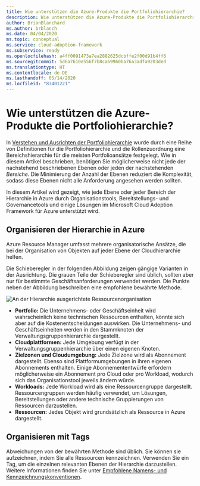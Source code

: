```yaml
---
title: Wie unterstützen die Azure-Produkte die Portfoliohierarchie?
description: Wie unterstützen die Azure-Produkte die Portfoliohierarchie?
author: BrianBlanchard
ms.author: brblanch
ms.date: 04/04/2020
ms.topic: conceptual
ms.service: cloud-adoption-framework
ms.subservice: ready
ms.openlocfilehash: a4ff0091473a7ea2882625dcbffe2f00d91b4ff6
ms.sourcegitcommit: 5d6a7610e556f7b8ca69960ba76a3adfa9203ded
ms.translationtype: HT
ms.contentlocale: de-DE
ms.lasthandoff: 05/14/2020
ms.locfileid: "83401221"
---
```

<!-- markdownlint-disable MD026 -->

# <a name="how-do-azure-products-support-the-portfolio-hierarchy"></a>Wie unterstützen die Azure-Produkte die Portfoliohierarchie?

In [Verstehen und Ausrichten der Portfoliohierarchie](./hosting-hierarchy.md) wurde durch eine Reihe von Definitionen für die Portfoliohierarchie und die Rollenzuordnung eine Bereichshierarchie für die meisten Portfolioansätze festgelegt. Wie in diesem Artikel beschrieben, benötigen Sie möglicherweise nicht jede der nachstehend beschriebenen Ebenen oder jeden der nachstehenden _Bereiche_. Die Minimierung der Anzahl der Ebenen reduziert die Komplexität, sodass diese Ebenen nicht alle Anforderung angesehen werden sollten.

In diesem Artikel wird gezeigt, wie jede Ebene oder jeder Bereich der Hierarchie in Azure durch Organisationstools, Bereitstellungs- und Governancetools und einige Lösungen im Microsoft Cloud Adoption Framework für Azure unterstützt wird.

## <a name="organizing-the-hierarchy-in-azure"></a>Organisieren der Hierarchie in Azure

Azure Resource Manager umfasst mehrere organisatorische Ansätze, die bei der Organisation von Objekten auf jeder Ebene der Cloudhierarchie helfen.

Die Schieberegler in der folgenden Abbildung zeigen gängige Varianten in der Ausrichtung. Die grauen Teile der Schieberegler sind üblich, sollten aber nur für bestimmte Geschäftsanforderungen verwendet werden. Die Punkte neben der Abbildung beschreiben eine empfohlene bewährte Methode.

![An der Hierarchie ausgerichtete Ressourcenorganisation](../../_images/ready/hierarchy-with-organizing-tools.png)

- **Portfolio:** Die Unternehmens- oder Geschäftseinheit wird wahrscheinlich keine technischen Ressourcen enthalten, könnte sich aber auf die Kostenentscheidungen auswirken. Die Unternehmens- und Geschäftseinheiten werden in den Stammknoten der Verwaltungsgruppenhierarchie dargestellt.
- **Cloudplattformen:** Jede Umgebung verfügt in der Verwaltungsgruppenhierarchie über einen eigenen Knoten.
- **Zielzonen und Cloudumgebung:** Jede Zielzone wird als Abonnement dargestellt. Ebenso sind Plattformumgebungen in ihren eigenen Abonnements enthalten. Einige Abonnemententwürfe erfordern möglicherweise ein Abonnement pro Cloud oder pro Workload, wodurch sich das Organisationstool jeweils ändern würde.
- **Workloads:** Jede Workload wird als eine Ressourcengruppe dargestellt. Ressourcengruppen werden häufig verwendet, um Lösungen, Bereitstellungen oder andere technische Gruppierungen von Ressourcen darzustellen.
- **Ressourcen:** Jedes Objekt wird grundsätzlich als Ressource in Azure dargestellt.

## <a name="organizing-with-tags"></a>Organisieren mit Tags

Abweichungen von der bewährten Methode sind üblich. Sie können sie aufzeichnen, indem Sie alle Ressourcen kennzeichnen. Verwenden Sie ein Tag, um die einzelnen relevanten Ebenen der Hierarchie darzustellen. Weitere Informationen finden Sie unter [Empfohlene Namens- und Kennzeichnungskonventionen](../../ready/azure-best-practices/naming-and-tagging.md).
